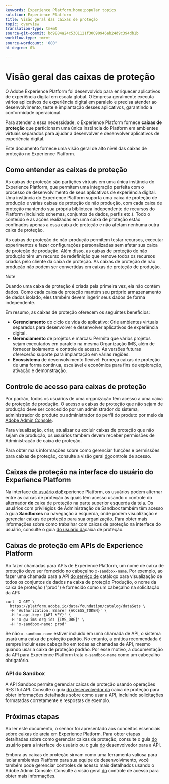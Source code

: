 ```yaml
---
keywords: Experience Platform;home;popular topics
solution: Experience Platform
title: Visão geral das caixas de proteção
topic: overview
translation-type: tm+mt
source-git-commit: bd9884a24c5301121f30090946ab24d9c394db1b
workflow-type: tm+mt
source-wordcount: '680'
ht-degree: 0%

---
```



# Visão geral das caixas de proteção

O Adobe Experience Platform foi desenvolvido para enriquecer aplicativos de experiência digital em escala global. O Empresa geralmente executa vários aplicativos de experiência digital em paralelo e precisa atender ao desenvolvimento, teste e implantação desses aplicativos, garantindo a conformidade operacional.

Para atender a essa necessidade, o Experience Platform fornece **caixas de proteção** que particionam uma única instância do Platform em ambientes virtuais separados para ajudar a desenvolver e desenvolver aplicativos de experiência digital.

Este documento fornece uma visão geral de alto nível das caixas de proteção no Experience Platform.

## Como entender as caixas de proteção

As caixas de proteção são partições virtuais em uma única instância do Experience Platform, que permitem uma integração perfeita com o processo de desenvolvimento de seus aplicativos de experiência digital. Uma instância do Experience Platform suporta uma caixa de proteção de produção e várias caixas de proteção de não produção, com cada caixa de proteção mantendo sua própria biblioteca independente de recursos do Platform (incluindo schemas, conjuntos de dados, perfis etc.).  Todo o conteúdo e as ações realizadas em uma caixa de proteção estão confinados apenas a essa caixa de proteção e não afetam nenhuma outra caixa de proteção.

As caixas de proteção de não-produção permitem testar recursos, executar experimentos e fazer configurações personalizadas sem afetar sua caixa de proteção de produção. Além disso, as caixas de proteção de não produção têm um recurso de redefinição que remove todos os recursos criados pelo cliente da caixa de proteção. As caixas de proteção de não produção não podem ser convertidas em caixas de proteção de produção.

>[!NOTE]
>
>Quando uma caixa de proteção é criada pela primeira vez, ela não contém dados. Como cada caixa de proteção mantém seu próprio armazenamento de dados isolado, eles também devem ingerir seus dados de forma independente.

Em resumo, as caixas de proteção oferecem os seguintes benefícios:

* **Gerenciamento** do ciclo de vida do aplicativo: Crie ambientes virtuais separados para desenvolver e desenvolver aplicativos de experiência digital.
* **Gerenciamento** de projetos e marcas: Permita que vários projetos sejam executados em paralelo na mesma Organização IMS, além de fornecer isolamento e controle de acesso. As versões futuras oferecerão suporte para implantação em várias regiões.
* **Ecossistema** de desenvolvimento flexível: Forneça caixas de proteção de uma forma contínua, escalável e econômica para fins de exploração, ativação e demonstração.

## Controle de acesso para caixas de proteção

Por padrão, todos os usuários de uma organização têm acesso a uma caixa de proteção de produção. O acesso a caixas de proteção que não sejam de produção deve ser concedido por um administrador do sistema, administrador do produto ou administrador do perfil do produto por meio da [Adobe Admin Console](https://adminconsole.adobe.com).

Para visualização, criar, atualizar ou excluir caixas de proteção que não sejam de produção, os usuários também devem receber permissões de Administração de caixa de proteção.

Para obter mais informações sobre como gerenciar funções e permissões para caixas de proteção, consulte a visão geral [do](../access-control/home.md)controle de acesso.

## Caixas de proteção na interface do usuário do Experience Platform

Na interface [do usuário do](https://platform.adobe.com)Experience Platform, os usuários podem alternar entre as caixas de proteção às quais têm acesso usando o controle do alternador **de** caixa de proteção na parte superior esquerda da tela.  Os usuários com privilégios de Administração de Sandbox também têm acesso à guia **Sandboxes** na navegação à esquerda, onde podem visualização e gerenciar caixas de proteção para sua organização. Para obter mais informações sobre como trabalhar com caixas de proteção na interface do usuário, consulte o guia [do usuário da](ui/overview.md)caixa de proteção.

## Caixas de proteção em APIs de Experience Platform

Ao fazer chamadas para APIs de Experience Platform, um nome de caixa de proteção deve ser fornecido no cabeçalho `x-sandbox-name`. Por exemplo, ao fazer uma chamada para a API [do serviço de](https://www.adobe.io/apis/experienceplatform/home/api-reference.html#!acpdr/swagger-specs/catalog.yaml) catálogo para visualização de todos os conjuntos de dados na caixa de proteção Produção, o nome da caixa de proteção (&quot;prod&quot;) é fornecido como um cabeçalho na solicitação da API:

```shell
curl -X GET \
  https://platform.adobe.io/data/foundation/catalog/dataSets \
  -H 'Authorization: Bearer {ACCESS_TOKEN}' \
  -H 'x-api-key: {API_KEY}' \
  -H 'x-gw-ims-org-id: {IMS_ORG}' \
  -H 'x-sandbox-name: prod'
```

Se não `x-sandbox-name` estiver incluído em uma chamada de API, o sistema usará uma caixa de proteção padrão. No entanto, a prática recomendada é sempre incluir esse cabeçalho em todas as chamadas de API, mesmo quando usar a caixa de proteção padrão. Por esse motivo, a documentação da API para Experience Platform trata `x-sandbox-name` como um cabeçalho obrigatório.

### API do Sandbox

A API Sandbox permite gerenciar caixas de proteção usando operações RESTful API. Consulte o guia [do desenvolvedor da](api/getting-started.md) caixa de proteção para obter informações detalhadas sobre como usar a API, incluindo solicitações formatadas corretamente e respostas de exemplo.

## Próximas etapas

Ao ler este documento, o senhor foi apresentado aos conceitos essenciais sobre caixas de areia em Experience Platform. Para obter etapas detalhadas sobre como gerenciar caixas de proteção, consulte o guia [do](ui/overview.md) usuário para a interface do usuário ou o guia [do](./api/getting-started.md) desenvolvedor para a API.

Embora as caixas de proteção sirvam como uma ferramenta valiosa para isolar ambientes Platform para sua equipe de desenvolvimento, você também pode gerenciar controles de acesso mais detalhados usando o Adobe Admin Console. Consulte a visão geral [do](../access-control/home.md) controle de acesso para obter mais informações.